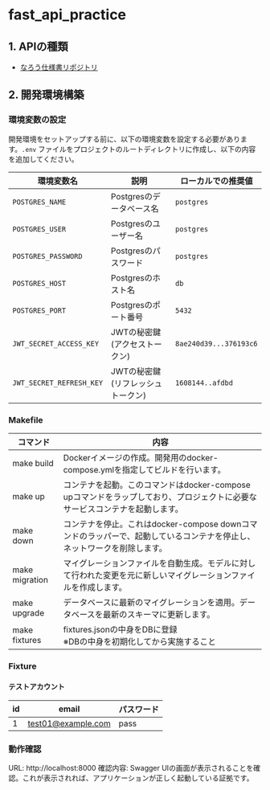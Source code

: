 # fast_api_practice

## 1. APIの種類
- [なろう仕様書リポジトリ](https://github.com/watame/mobile_web_novel_reader)

## 2. 開発環境構築

### 環境変数の設定

開発環境をセットアップする前に、以下の環境変数を設定する必要があります。`.env` ファイルをプロジェクトのルートディレクトリに作成し、以下の内容を追加してください。

| 環境変数名          | 説明                   | ローカルでの推奨値        |
|-------------------|----------------------|-------------------------|
| `POSTGRES_NAME`   | Postgresのデータベース名 | `postgres`              |
| `POSTGRES_USER`   | Postgresのユーザー名    | `postgres`              |
| `POSTGRES_PASSWORD` | Postgresのパスワード    | `postgres`              |
| `POSTGRES_HOST`   | Postgresのホスト名     | `db`                    |
| `POSTGRES_PORT`   | Postgresのポート番号    | `5432`                  |
| `JWT_SECRET_ACCESS_KEY`  | JWTの秘密鍵(アクセストークン)   | `8ae240d39...376193c6`  |
| `JWT_SECRET_REFRESH_KEY`  | JWTの秘密鍵(リフレッシュトークン)  | `1608144..afdbd`  |

### Makefile

|コマンド|内容|
|-----|-----|
|make build	|Dockerイメージの作成。開発用のdocker-compose.ymlを指定してビルドを行います。|
|make up |コンテナを起動。このコマンドはdocker-compose upコマンドをラップしており、プロジェクトに必要なサービスコンテナを起動します。|
|make down |コンテナを停止。これはdocker-compose downコマンドのラッパーで、起動しているコンテナを停止し、ネットワークを削除します。|
| make migration |マイグレーションファイルを自動生成。モデルに対して行われた変更を元に新しいマイグレーションファイルを作成します。|
| make upgrade | データベースに最新のマイグレーションを適用。データベースを最新のスキーマに更新します。|
| make fixtures | fixtures.jsonの中身をDBに登録<br>※DBの中身を初期化してから実施すること |

### Fixture
#### テストアカウント
|id| email | パスワード |
|-----|-----|-----|
| 1 | test01@example.com | pass |

### 動作確認
URL: http://localhost:8000
確認内容: Swagger UIの画面が表示されることを確認。これが表示されれば、アプリケーションが正しく起動している証拠です。

